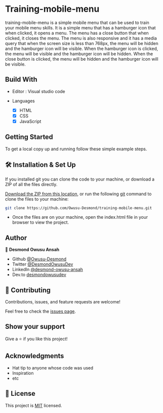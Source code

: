 # Training-mobile-menu

 training-mobile-menu is a simple mobile menu that can be used to train your mobile menu skills. It is a simple menu that has a hamburger icon that when clicked, it opens a menu. The menu has a close button that when clicked, it closes the menu. The menu is also responsive and it has a media query that when the screen size is less than 768px, the menu will be hidden and the hamburger icon will be visible. When the hamburger icon is clicked, the menu will be visible and the hamburger icon will be hidden. When the close button is clicked, the menu will be hidden and the hamburger icon will be visible.

## Build With

- Editor : Visual studio code

- Languages
  - [x] HTML
  - [x] CSS
  - [x] JavaScript

## Getting Started

To get a local copy up and running follow these simple example steps.

## 🛠 Installation & Set Up

If you installed git you can clone the code to your machine, or download a ZIP of all the files directly.

[Download the ZIP from this location](https://github.com/Owusu-Desmond/training-mobile-menu/archive/refs/heads/main.zip), or run the following [git](https://git-scm.com/downloads) command to clone the files to your machine:

```bash
git clone https://github.com/Owusu-Desmond/training-mobile-menu.git
```

- Once the files are on your machine, open the index.html file in your browser to view the project.

## Author

👤 **Desmond Owusu Ansah**

- Github [@Owusu-Desmond](https://github.com/Owusu-Desmond)
- Twitter [@DesmondOwusuDev](https://twitter.com/DesmondOwusuDev)
- LinkedIn [@desmond-owusu-ansah](https://www.linkedin.com/in/desmond-owusu-ansah-09274a223/)
- Dev.to [desmondowusudev](https://dev.to/desmondowusudev)

## 🤝 Contributing

Contributions, issues, and feature requests are welcome!

Feel free to check the [issues page](https://github.com/Owusu-Desmond/training-mobile-menu/issues).

## Show your support

Give a ⭐️ if you like this project!

## Acknowledgments

- Hat tip to anyone whose code was used
- Inspiration
- etc

## 📝 License

This project is [MIT](./LICENSE) licensed.